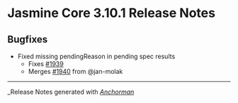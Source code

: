 # Jasmine Core 3.10.1 Release Notes

## Bugfixes

* Fixed missing pendingReason in pending spec results
  * Fixes [#1939](https://github.com/jasmine/jasmine/issues/1939)
  * Merges [#1940](https://github.com/jasmine/jasmine/pull/1940) from @jan-molak


------

_Release Notes generated with _[Anchorman](http://github.com/infews/anchorman)_
